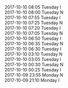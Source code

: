 2017-10-10 08:05 Tuesday  I  
2017-10-10 08:00 Tuesday  N  
2017-10-10 07:55 Tuesday  I  
2017-10-10 07:25 Tuesday  N  
2017-10-10 07:20 Tuesday  I  
2017-10-10 07:05 Tuesday  N  
2017-10-10 06:50 Tuesday  I  
2017-10-10 06:35 Tuesday  N  
2017-10-10 06:30 Tuesday  I  
2017-10-10 03:10 Tuesday  N  
2017-10-10 03:05 Tuesday  I  
2017-10-10 00:30 Tuesday  N  
2017-10-10 00:25 Tuesday  I  
2017-10-09 23:55 Monday  N  
2017-10-09 21:10 Monday  I  
